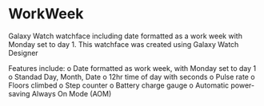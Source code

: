 # WorkWeek
Galaxy Watch watchface including date formatted as a work week with Monday set to day 1.
This watchface was created using Galaxy Watch Designer

Features include:
o Date formatted as work week, with Monday set to day 1
o Standad Day, Month, Date
o 12hr time of day with seconds
o Pulse rate
o Floors climbed
o Step counter
o Battery charge gauge
o Automatic power-saving Always On Mode (AOM)
